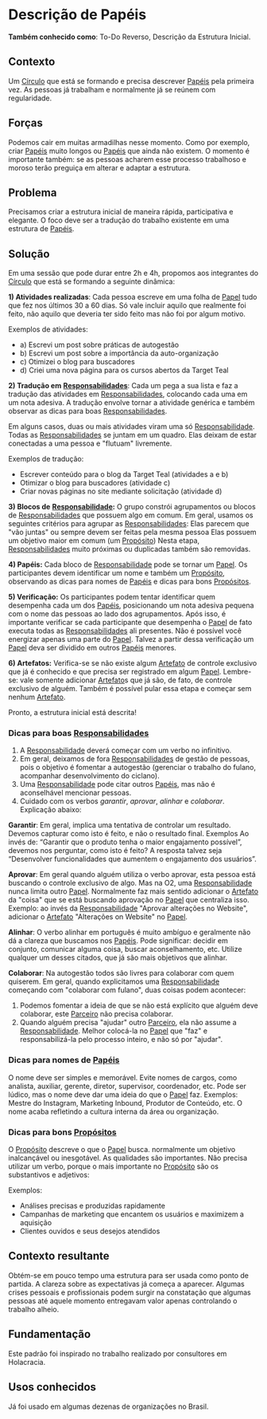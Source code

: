 # Descrição de Papéis

**Também conhecido como**: To-Do Reverso, Descrição da Estrutura Inicial.

## Contexto

Um [Círculo](../../meta-acordos.md#2-2-circulos) que está se formando e precisa descrever [Papéis](../../meta-acordos.md#2-1-papeis) pela primeira vez. As pessoas já trabalham e normalmente já se reúnem com regularidade.

## Forças

Podemos cair em muitas armadilhas nesse momento. Como por exemplo, criar [Papéis](../../meta-acordos.md#2-1-papeis) muito longos ou [Papéis](../../meta-acordos.md#2-1-papeis) que ainda não existem. O momento é importante também: se as pessoas acharem esse processo trabalhoso e moroso terão preguiça em alterar e adaptar a estrutura.

## Problema

Precisamos criar a estrutura inicial de maneira rápida, participativa e elegante. O foco deve ser a tradução do trabalho existente em uma estrutura de [Papéis](../../meta-acordos.md#2-1-papeis).

## Solução

Em uma sessão que pode durar entre 2h e 4h, propomos aos integrantes do [Círculo](../../meta-acordos.md#2-2-circulos) que está se formando a seguinte dinâmica:

**1\) Atividades realizadas**: Cada pessoa escreve em uma folha de [Papel](../../meta-acordos.md#2-1-papeis) tudo que fez nos últimos 30 a 60 dias. Só vale incluir aquilo que realmente foi feito, não aquilo que deveria ter sido feito mas não foi por algum motivo.

Exemplos de atividades:

* a\) Escrevi um post sobre práticas de autogestão
* b\) Escrevi um post sobre a importância da auto-organização
* c\) Otimizei o blog para buscadores
* d\) Criei uma nova página para os cursos abertos da Target Teal

**2\) Tradução em** [**Responsabilidades**](../../meta-acordos.md#2-1-papeis): Cada um pega a sua lista e faz a tradução das atividades em [Responsabilidades](../../meta-acordos.md#2-1-papeis), colocando cada uma em um nota adesiva. A tradução envolve tornar a atividade genérica e também observar as dicas para boas [Responsabilidades](../../meta-acordos.md#2-1-papeis).

Em alguns casos, duas ou mais atividades viram uma só [Responsabilidade](../../meta-acordos.md#2-1-papeis). Todas as [Responsabilidades](../../meta-acordos.md#2-1-papeis) se juntam em um quadro. Elas deixam de estar conectadas a uma pessoa e "flutuam" livremente.

Exemplos de tradução:

* Escrever conteúdo para o blog da Target Teal \(atividades a e b\)
* Otimizar o blog para buscadores \(atividade c\)
* Criar novas páginas no site mediante solicitação \(atividade d\)

**3\) Blocos de** [**Responsabilidade**](../../meta-acordos.md#2-1-papeis)**:** O grupo constrói agrupamentos ou blocos de [Responsabilidades](../../meta-acordos.md#2-1-papeis) que possuem algo em comum. Em geral, usamos os seguintes critérios para agrupar as [Responsabilidades](../../meta-acordos.md#2-1-papeis): Elas parecem que "vão juntas" ou sempre devem ser feitas pela mesma pessoa Elas possuem um objetivo maior em comum \(um [Propósito](../../meta-acordos.md#2-1-papeis)\) Nesta etapa, [Responsabilidades](../../meta-acordos.md#2-1-papeis) muito próximas ou duplicadas também são removidas.

**4\) Papéis:** Cada bloco de [Responsabilidade](../../meta-acordos.md#2-1-papeis) pode se tornar um [Papel](../../meta-acordos.md#2-1-papeis). Os participantes devem identificar um nome e também um [Propósito](../../meta-acordos.md#2-1-papeis), observando as dicas para nomes de [Papéis](../../meta-acordos.md#2-1-papeis) e dicas para bons [Propósitos](../../meta-acordos.md#2-1-papeis).

**5\) Verificação:** Os participantes podem tentar identificar quem desempenha cada um dos [Papéis](../../meta-acordos.md#2-1-papeis), posicionando um nota adesiva pequena com o nome das pessoas ao lado dos agrupamentos. Após isso, é importante verificar se cada participante que desempenha o [Papel](../../meta-acordos.md#2-1-papeis) de fato executa todas as [Responsabilidades](../../meta-acordos.md#2-1-papeis) ali presentes. Não é possível você energizar apenas uma parte do [Papel](../../meta-acordos.md#2-1-papeis). Talvez a partir dessa verificação um [Papel](../../meta-acordos.md#2-1-papeis) deva ser dividido em outros [Papéis](../../meta-acordos.md#2-1-papeis) menores.

**6\) Artefatos:** Verifica-se se não existe algum [Artefato](../../meta-acordos.md#2-1-papeis) de controle exclusivo que já é conhecido e que precisa ser registrado em algum [Papel](../../meta-acordos.md#2-1-papeis). Lembre-se: vale somente adicionar [Artefato](../../meta-acordos.md#2-1-papeis)s que já são, de fato, de controle exclusivo de alguém. Também é possível pular essa etapa e começar sem nenhum [Artefato](../../meta-acordos.md#2-1-papeis).

Pronto, a estrutura inicial está descrita!

### Dicas para boas [Responsabilidades](../../meta-acordos.md#2-1-papeis)

1. A [Responsabilidade](../../meta-acordos.md#2-1-papeis) deverá começar com um verbo no infinitivo.
2. Em geral, deixamos de fora [Responsabilidades](../../meta-acordos.md#2-1-papeis) de gestão de pessoas, pois o objetivo é fomentar a autogestão \(gerenciar o trabalho do fulano, acompanhar desenvolvimento do ciclano\).
3. Uma [Responsabilidade](../../meta-acordos.md#2-1-papeis) pode citar outros [Papéis](../../meta-acordos.md#2-1-papeis), mas não é aconselhável mencionar pessoas.
4. Cuidado com os verbos _garantir_, _aprovar_, _alinhar_ e _colaborar_. Explicação abaixo:

**Garantir**: Em geral, implica uma tentativa de controlar um resultado. Devemos capturar como isto é feito, e não o resultado final. Exemplos Ao invés de: “Garantir que o produto tenha o maior engajamento possível”, devemos nos perguntar, como isto é feito? A resposta talvez seja “Desenvolver funcionalidades que aumentem o engajamento dos usuários”.

**Aprovar**: Em geral quando alguém utiliza o verbo aprovar, esta pessoa está buscando o controle exclusivo de algo. Mas na O2, uma [Responsabilidade](../../meta-acordos.md#2-1-papeis) nunca limita outro [Papel](../../meta-acordos.md#2-1-papeis). Normalmente faz mais sentido adicionar o [Artefato](../../meta-acordos.md#2-1-papeis) da "coisa" que se está buscando aprovação no [Papel](../../meta-acordos.md#2-1-papeis) que centraliza isso. Exemplo: ao invés da [Responsabilidade](../../meta-acordos.md#2-1-papeis) "Aprovar alterações no Website", adicionar o [Artefato](../../meta-acordos.md#2-1-papeis) "Alterações on Website" no [Papel](../../meta-acordos.md#2-1-papeis).

**Alinhar**: O verbo alinhar em português é muito ambíguo e geralmente não dá a clareza que buscamos nos [Papéis](../../meta-acordos.md#2-1-papeis). Pode significar: decidir em conjunto, comunicar alguma coisa, buscar aconselhamento, etc. Utilize qualquer um desses citados, que já são mais objetivos que alinhar.

**Colaborar**: Na autogestão todos são livres para colaborar com quem quiserem. Em geral, quando explicitamos uma [Responsabilidade](../../meta-acordos.md#2-1-papeis) começando com "colaborar com fulano", duas coisas podem acontecer:

1. Podemos fomentar a ideia de que se não está explícito que alguém deve colaborar, este [Parceiro](../../meta-acordos.md#1-2-parceiros) não precisa colaborar.
2. Quando alguém precisa "ajudar" outro [Parceiro](../../meta-acordos.md#1-2-parceiros), ela não assume a [Responsabilidade](../../meta-acordos.md#2-1-papeis). Melhor colocá-la no [Papel](../../meta-acordos.md#2-1-papeis) que "faz" e responsabilizá-la pelo processo inteiro, e não só por "ajudar".

### Dicas para nomes de [Papéis](../../meta-acordos.md#2-1-papeis)

O nome deve ser simples e memorável. Evite nomes de cargos, como analista, auxiliar, gerente, diretor, supervisor, coordenador, etc. Pode ser lúdico, mas o nome deve dar uma ideia do que o [Papel](../../meta-acordos.md#2-1-papeis) faz. Exemplos: Mestre do Instagram, Marketing Inbound, Produtor de Conteúdo, etc. O nome acaba refletindo a cultura interna da área ou organização.

### Dicas para bons [Propósitos](../../meta-acordos.md#2-1-papeis)

O [Propósito](../../meta-acordos.md#2-1-papeis) descreve o que o [Papel](../../meta-acordos.md#2-1-papeis) busca. normalmente um objetivo inalcançável ou inesgotável. As qualidades são importantes. Não precisa utilizar um verbo, porque o mais importante no [Propósito](../../meta-acordos.md#2-1-papeis) são os substantivos e adjetivos:

Exemplos:

* Análises precisas e produzidas rapidamente
* Campanhas de marketing que encantem os usuários e maximizem a aquisição
* Clientes ouvidos e seus desejos atendidos

## Contexto resultante

Obtém-se em pouco tempo uma estrutura para ser usada como ponto de partida. A clareza sobre as expectativas já começa a aparecer. Algumas crises pessoais e profissionais podem surgir na constatação que algumas pessoas até aquele momento entregavam valor apenas controlando o trabalho alheio.

## Fundamentação

Este padrão foi inspirado no trabalho realizado por consultores em Holacracia.

## Usos conhecidos

Já foi usado em algumas dezenas de organizações no Brasil.
